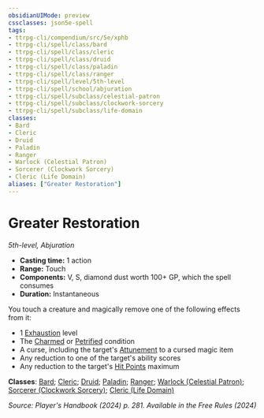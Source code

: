```yaml
---
obsidianUIMode: preview
cssclasses: json5e-spell
tags:
- ttrpg-cli/compendium/src/5e/xphb
- ttrpg-cli/spell/class/bard
- ttrpg-cli/spell/class/cleric
- ttrpg-cli/spell/class/druid
- ttrpg-cli/spell/class/paladin
- ttrpg-cli/spell/class/ranger
- ttrpg-cli/spell/level/5th-level
- ttrpg-cli/spell/school/abjuration
- ttrpg-cli/spell/subclass/celestial-patron
- ttrpg-cli/spell/subclass/clockwork-sorcery
- ttrpg-cli/spell/subclass/life-domain
classes:
- Bard
- Cleric
- Druid
- Paladin
- Ranger
- Warlock (Celestial Patron)
- Sorcerer (Clockwork Sorcery)
- Cleric (Life Domain)
aliases: ["Greater Restoration"]
---
```

# Greater Restoration
*5th-level, Abjuration*  


- **Casting time:** 1 action
- **Range:** Touch
- **Components:** V, S, diamond dust worth 100+ GP, which the spell consumes
- **Duration:** Instantaneous

You touch a creature and magically remove one of the following effects from it:

- 1 [Exhaustion](3-Mechanics/CLI/rules/conditions.md#Exhaustion) level  
- The [Charmed](3-Mechanics/CLI/rules/conditions.md#Charmed) or [Petrified](3-Mechanics/CLI/rules/conditions.md#Petrified) condition  
- A curse, including the target's [Attunement](3-Mechanics/CLI/rules/variant-rules/attunement-xphb.md) to a cursed magic item  
- Any reduction to one of the target's ability scores  
- Any reduction to the target's [Hit Points](3-Mechanics/CLI/rules/variant-rules/hit-points-xphb.md) maximum  

**Classes**: [Bard](list-spells-classes-bard); [Cleric](list-spells-classes-cleric); [Druid](list-spells-classes-druid); [Paladin](list-spells-classes-paladin); [Ranger](list-spells-classes-ranger); [Warlock (Celestial Patron)](list-spells-classes-warlock-xphb-celestial-patron-xphb); [Sorcerer (Clockwork Sorcery)](list-spells-classes-sorcerer-xphb-clockwork-sorcery-xphb); [Cleric (Life Domain)](list-spells-classes-cleric-xphb-life-domain-xphb)

*Source: Player's Handbook (2024) p. 281. Available in the Free Rules (2024)*